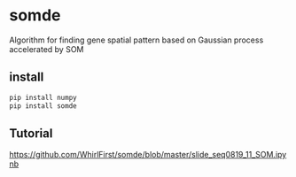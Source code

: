 # somde
Algorithm for finding gene spatial pattern based on Gaussian process accelerated by SOM

## install

```bash
pip install numpy
pip install somde
```

## Tutorial
https://github.com/WhirlFirst/somde/blob/master/slide_seq0819_11_SOM.ipynb
